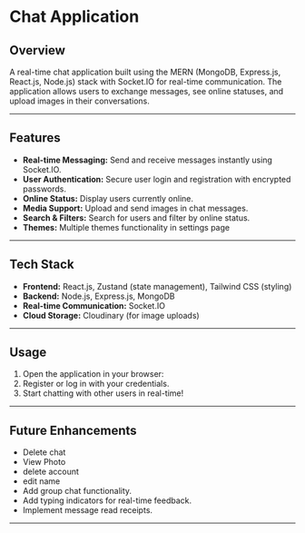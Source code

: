 # Chat Application

## Overview
A real-time chat application built using the MERN (MongoDB, Express.js, React.js, Node.js) stack with Socket.IO for real-time communication. The application allows users to exchange messages, see online statuses, and upload images in their conversations.

---

## Features
- **Real-time Messaging:** Send and receive messages instantly using Socket.IO.
- **User Authentication:** Secure user login and registration with encrypted passwords.
- **Online Status:** Display users currently online.
- **Media Support:** Upload and send images in chat messages.
- **Search & Filters:** Search for users and filter by online status.
- **Themes:** Multiple themes functionality in settings page

---

## Tech Stack
- **Frontend:** React.js, Zustand (state management), Tailwind CSS (styling)
- **Backend:** Node.js, Express.js, MongoDB
- **Real-time Communication:** Socket.IO
- **Cloud Storage:** Cloudinary (for image uploads)

---

## Usage
1. Open the application in your browser:
2. Register or log in with your credentials.
3. Start chatting with other users in real-time!

---

## Future Enhancements
- Delete chat
- View Photo
- delete account
- edit name
- Add group chat functionality.
- Add typing indicators for real-time feedback.
- Implement message read receipts.
---
